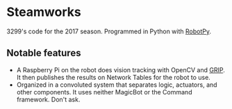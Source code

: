 # Steamworks
3299's code for the 2017 season. Programmed in Python with [RobotPy](https://robotpy.github.io).

## Notable features
- A Raspberry Pi on the robot does vision tracking with OpenCV and [GRIP](https://github.com/WPIRoboticsProjects/GRIP). It then publishes the results on Network Tables for the robot to use.
- Organized in a convoluted system that separates logic, actuators, and other components. It uses neither MagicBot or the Command framework. Don't ask.
